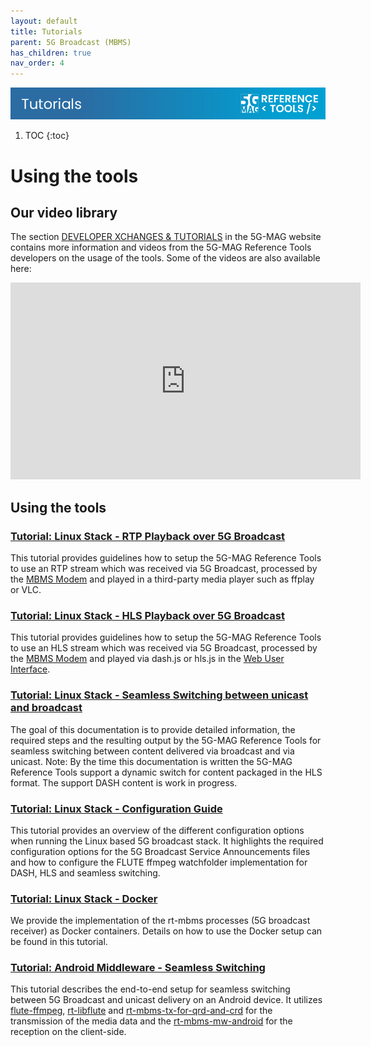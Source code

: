 ```yaml
---
layout: default
title: Tutorials
parent: 5G Broadcast (MBMS)
has_children: true
nav_order: 4
---
```

<img src="../../assets/images/Banner_Tutorials.png" /> 

1. TOC
{:toc}

# Using the tools

## Our video library

The section [DEVELOPER XCHANGES & TUTORIALS](https://www.5g-mag.com/tutorials) in the 5G-MAG website contains more
information and videos from the 5G-MAG Reference Tools developers on the usage of the tools. Some of the videos are also
available here:

<iframe width="560" height="315" src="https://www.youtube.com/embed/videoseries?si=slOCsL53O2W6WlIb&amp;list=PLFqKJZ78_IWWbdf4rZ_SS9W0dqpLhKZz8" title="YouTube video player" frameborder="0" allow="accelerometer; autoplay; clipboard-write; encrypted-media; gyroscope; picture-in-picture; web-share" referrerpolicy="strict-origin-when-cross-origin" allowfullscreen></iframe>

## Using the tools

### [Tutorial: Linux Stack - RTP Playback over 5G Broadcast](./tutorials/rtp-playback-5gbc.html)

This tutorial provides guidelines how to setup the
5G-MAG Reference Tools to use an RTP stream which was received via 5G Broadcast, processed by
the [MBMS Modem](https://github.com/5G-MAG/rt-mbms-modem) and played in a third-party media player such as ffplay or
VLC.

### [Tutorial: Linux Stack - HLS Playback over 5G Broadcast](./tutorials/hls-playback-5gbc.html)

This tutorial provides guidelines how to setup the
5G-MAG Reference Tools to use an HLS stream which was received via 5G Broadcast, processed by
the [MBMS Modem](https://github.com/5G-MAG/rt-mbms-modem) and played via dash.js or hls.js in
the [Web User Interface](https://github.com/5G-MAG/rt-wui).

### [Tutorial: Linux Stack - Seamless Switching between unicast and broadcast](./tutorials/seamless-switching.html)

The goal of this documentation is to provide detailed information, the required steps and the resulting output by the
5G-MAG Reference Tools for seamless switching between content delivered via broadcast and via unicast. Note: By the time
this documentation is written the 5G-MAG Reference Tools support a dynamic switch for content packaged in the HLS
format. The support DASH content is work in progress.

### [Tutorial: Linux Stack - Configuration Guide](./tutorials/configuration-guide.html)

This tutorial provides an overview of the different configuration options when running the Linux based 5G broadcast
stack. It highlights the required configuration options for the 5G Broadcast Service Announcements files and how to
configure the FLUTE ffmpeg watchfolder implementation for DASH, HLS and seamless switching.

### [Tutorial: Linux Stack - Docker](./tutorials/docker-implementation.html)

We provide the implementation of the rt-mbms processes (5G broadcast receiver) as Docker containers. Details on how to
use the Docker setup can be found in this tutorial.

### [Tutorial: Android Middleware - Seamless Switching](./tutorials/android-mw-seamless-switching.html)

This tutorial describes the end-to-end setup for seamless switching between 5G Broadcast and unicast delivery on an
Android device. It
utilizes [flute-ffmpeg](https://github.com/5G-MAG/rt-mbms-examples/tree/development/flute-ffmpeg), [rt-libflute](https://github.com/5G-MAG/rt-libflute)
and [rt-mbms-tx-for-qrd-and-crd](https://github.com/5G-MAG/rt-mbms-tx-for-qrd-and-crd) for the transmission of the
media data and the [rt-mbms-mw-android](https://github.com/5G-MAG/rt-mbms-mw-android) for the reception on the client-side.
